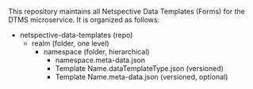 This repository maintains all Netspective Data Templates (Forms) for the DTMS microservice. It is organized as follows:

- netspective-data-templates (repo)
  - realm (folder, one level)
    - namespace (folder, hierarchical)
      - namespace.meta-data.json
      - Template Name.dataTemplateType.json (versioned)
      - Template Name.meta-data.json (versioned, optional)
